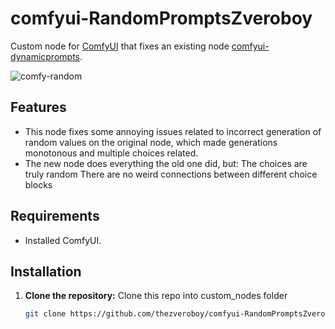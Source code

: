# comfyui-RandomPromptsZveroboy

Custom node for [ComfyUI](https://github.com/comfyanonymous/ComfyUI)  that fixes an existing node [comfyui-dynamicprompts](https://github.com/adieyal/comfyui-dynamicprompts).

![comfy-random](https://github.com/thezveroboy/comfyui-RandomPromptsZveroboy/blob/main/image.jpg)

## Features
- This node fixes some annoying issues related to incorrect generation of random values on the original node, which made generations monotonous and multiple choices related.
- The new node does everything the old one did, but:
   The choices are truly random
   There are no weird connections between different choice blocks

## Requirements
- Installed ComfyUI.

## Installation

1. **Clone the repository:**
   Clone this repo into custom_nodes folder
   ```bash
   git clone https://github.com/thezveroboy/comfyui-RandomPromptsZveroboy.git
      ```


